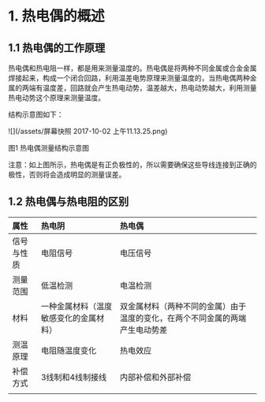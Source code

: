 # 1. 热电偶的概述

## 1.1 热电偶的工作原理

热电偶和热电阻一样，都是用来测量温度的。热电偶是将两种不同金属或合金金属焊接起来，构成一个闭合回路，利用温差电势原理来测量温度的，当热电偶两种金属的两端有温度差，回路就会产生热电动势，温差越大，热电动势越大，利用测量热电动势这个原理来测量温度。

结构示意图如下：

![](/assets/屏幕快照 2017-10-02 上午11.13.25.png)

图1 热电偶测量结构示意图

注意：如上图所示，热电偶是有正负极性的，所以需要确保这些导线连接到正确的极性，否则将会造成明显的测量误差。

## 1.2 热电偶与热电阻的区别



| 属性 | 热电阴 | 热电偶 |
| :--- | :--- | :--- |
| 信号与性质 | 电阻信号 | 电压信号 |
| 测量范围 | 低温检测 | 电温检测 |
| 材料 | 一种金属材料（温度敏感变化的金属材料）  | 双金属材料（两种不同的金属）由于温度的变化，在两个不同金属的两端产生电动势差  |
| 测温原理 | 电阻随温度变化 | 热电效应 |
| 补偿方式 | 3线制和4线制接线 | 内部补偿和外部补偿  |
|  |  |  |



